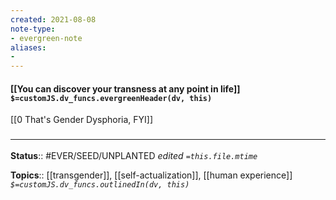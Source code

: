 ```yaml
---
created: 2021-08-08
note-type: 
- evergreen-note
aliases:
- 
---
```


#### [[You can discover your transness at any point in life]] `$=customJS.dv_funcs.evergreenHeader(dv, this)`

[[0 That's Gender Dysphoria, FYI]]
### <hr class="footnote"/>

**Status**:: #EVER/SEED/UNPLANTED 
*edited `=this.file.mtime`*

**Topics**:: [[transgender]], [[self-actualization]], [[human experience]]
*`$=customJS.dv_funcs.outlinedIn(dv, this)`*


